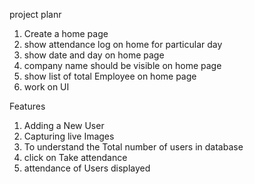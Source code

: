project planr
1. Create a home page
2. show attendance log on home for particular day
3. show date and day on home page
4. company name should be visible on home page
5. show list of total Employee on home page
6. work on UI

Features
1. Adding a New User
2. Capturing live Images
3. To understand the Total number of users in database
4. click on Take attendance
5. attendance of Users displayed
